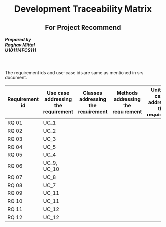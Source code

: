 <H1 align="center">Development Traceability Matrix </H1>
<H2 align="center">For Project Recommend</H2>
<h5> Prepared by<br/>
Raghav Mittal<br/>
U101114FCS111</h5>
<br/>

The requirement ids and use-case ids are same as mentioned in srs document.

| Requirement id | Use case addressing the requirement | Classes addressing the requirement | Methods addressing the requirement | Unit Test cases addressing the requirement |
| --- | --- | --- | --- | --- |
| RQ 01 | UC_1 |  |  |  |
| RQ 02 |  UC_2 |  |  |  |
| RQ 03 | UC_3 | | | |
| RQ 04 | UC_5 | | | |
| RQ 05 | UC_4 | | | |
| RQ 06 | UC_9, UC_10 | | | |
| RQ 07 | UC_8 | | | |
| RQ 08 | UC_7 | | | |
| RQ 09 | UC_11 | | | |
| RQ 10 | UC_11 | | | |
| RQ 11 | UC_12 | | | |
| RQ 12 | UC_12 | | | | |
